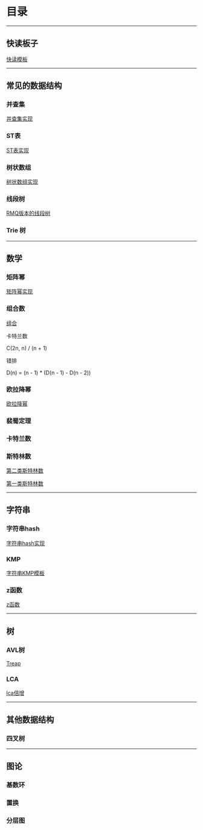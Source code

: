 
# 目录

---
## 快读板子
[快读模板](fastio.md)

---
## 常见的数据结构

### 并查集

[并查集实现](dsu.md)

### ST表
[ST表实现](sparetable.md)

### 树状数组
[树状数组实现](fenwick.md)

### 线段树

[RMQ版本的线段树](segtree.md)

### Trie 树

---
## 数学

### 矩阵幂

[矩阵幂实现](matrix.md)

### 组合数

[组合](Factorial.md)

卡特兰数

C(2n, n) / (n + 1)

错排

D(n) = (n - 1) * (D(n - 1) - D(n - 2))

### 欧拉降幂

[欧拉降幂](oula.md)

### 裴蜀定理


### 卡特兰数


### 斯特林数

[第二类斯特林数]()

[第一类斯特林数]()

---

## 字符串

### 字符串hash
[字符串hash实现](stringhash.md)

### KMP
[字符串KMP模板](kmp.md)

### z函数
[z函数](z-function.md)

---

## 树

### AVL树

[Treap](treap.md)

### LCA

[lca倍增](lca.md)


---

## 其他数据结构

### 四叉树

---

## 图论

### 基数环

### 置换

### 分层图


